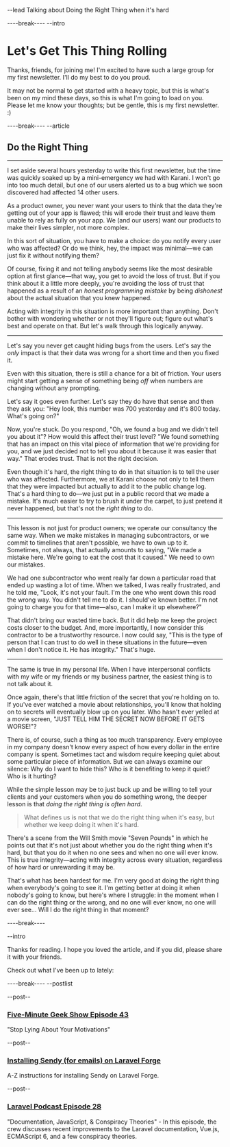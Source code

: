 --lead
Talking about Doing the Right Thing when it's hard

----break----
--intro

# Let's Get This Thing Rolling
Thanks, friends, for joining me! I'm excited to have such a large group for my first newsletter. I'll do my best to do you proud.

It may not be normal to get started with a heavy topic, but this is what's been on my mind these days, so this is what I'm going to load on you. Please let me know your thoughts; but be gentle, this is my first newsletter. :)


----break----
--article

## Do the Right Thing
***
I set aside several hours yesterday to write this first newsletter, but the time was quickly soaked up by a mini-emergency we had with Karani. I won't go into too much detail, but one of our users alerted us to a bug which we soon discovered had affected 14 other users.

As a product owner, you never want your users to think that the data they're getting out of your app is flawed; this will erode their trust and leave them unable to rely as fully on your app. We (and our users) want our products to make their lives simpler, not more complex.

In this sort of situation, you have to make a choice: do you notify every user who was affected? Or do we think, hey, the impact was minimal&mdash;we can just fix it without notifying them?

Of course, fixing it and not telling anybody seems like the most desirable option at first glance&mdash;that way, you get to avoid the loss of trust. But if you think about it a little more deeply, you're avoiding the loss of trust that happened as a result of an *honest programming mistake* by being *dishonest* about the actual situation that you knew happened.

Acting with integrity in this situation is more important than anything. Don't bother with wondering whether or not they'll figure out; figure out what's best and operate on that. But let's walk through this logically anyway.

***

Let's say you never get caught hiding bugs from the users. Let's say the *only* impact is that their data was wrong for a short time and then you fixed it.

Even with this situation, there is still a chance for a bit of friction. Your users might start getting a sense of something being *off* when numbers are changing without any prompting.

Let's say it goes even further. Let's say they do have that sense and then they ask you: "Hey look, this number was 700 yesterday and it's 800 today. What's going on?"

Now, you're stuck. Do you respond, "Oh, we found a bug and we didn't tell you about it"? How would this affect their trust level? "We found something that has an impact on this vital piece of information that we're providing for you, and we just decided not to tell you about it because it was easier that way." That erodes trust. That is not the right decision.

Even though it's hard, the right thing to do in that situation is to tell the user who was affected. Furthermore, we at Karani choose not only to tell them that they were impacted but actually to add it to the public change log. That's a hard thing to do&mdash;we just put in a public record that we made a mistake. It's much easier to try to brush it under the carpet, to just pretend it never happened, but that's not the *right thing* to do.

***

This lesson is not just for product owners; we operate our consultancy the same way. When we make mistakes in managing subcontractors, or we commit to timelines that aren't possible, we have to own up to it. Sometimes, not always, that actually amounts to saying, "We made a mistake here. We're going to eat the cost that it caused." We need to own our mistakes.

We had one subcontractor who went really far down a particular road that ended up wasting a lot of time. When we talked, I was really frustrated, and he told me, "Look, it's not your fault. I'm the one who went down this road the wrong way. You didn't tell me to do it. I should've known better. I'm not going to charge you for that time&mdash;also, can I make it up elsewhere?"

That didn't bring our wasted time back. But it did help me keep the project costs closer to the budget. And, more importantly, I now consider this contractor to be a trustworthy resource. I now could say, "This is the type of person that I can trust to do well in these situations in the future&mdash;even when I don't notice it. He has integrity." That's huge.

***

The same is true in my personal life. When I have interpersonal conflicts with my wife or my friends or my business partner, the easiest thing is to not talk about it.

Once again, there's that little friction of the secret that you're holding on to. If you've ever watched a movie about relationships, you'll know that holding on to secrets will eventually blow up on you later. Who hasn't ever yelled at a movie screen, "JUST TELL HIM THE SECRET NOW BEFORE IT GETS WORSE!"?

There is, of course, such a thing as too much transparency. Every employee in my company doesn't know every aspect of how every dollar in the entire company is spent. Sometimes tact and wisdom require keeping quiet about some particular piece of information. But we can always examine our silence: Why do I want to hide this? Who is it benefiting to keep it quiet? Who is it hurting?

While the simple lesson may be to just buck up and be willing to tell your clients and your customers when you do something wrong, the deeper lesson is that *doing the right thing is often hard*.

> What defines us is not that we do the right thing when it's easy, but whether we keep doing it when it's hard.

There's a scene from the Will Smith movie "Seven Pounds" in which he points out that it's not just about whether you do the right thing when it's hard, but that you do it when no one sees and when no one will ever know. This is true integrity&mdash;acting with integrity across every situation, regardless of how hard or unrewarding it may be.

That's what has been hardest for me. I'm very good at doing the right thing when everybody's going to see it. I'm getting better at doing it when nobody's going to know, but here's where I struggle: in the moment when I can do the right thing or the wrong, and no one will ever know, no one will ever see... Will I do the right thing in that moment?

----break----

--intro

Thanks for reading. I hope you loved the article, and if you did, please share it with your friends.

Check out what I've been up to lately:

----break----
--postlist

--post--
### [Five-Minute Geek Show Episode 43](http://www.fiveminutegeekshow.com/43)
"Stop Lying About Your Motivations"

--post--
### [Installing Sendy (for emails) on Laravel Forge](https://mattstauffer.co/blog/installing-sendy-for-emails-on-laravel-forge)
A-Z instructions for installing Sendy on Laravel Forge.

--post--
### [Laravel Podcast Episode 28](http://www.laravelpodcast.com/episodes/12660-episode-28-documentation-javascript-conspiracy-theories)
"Documentation, JavaScript, & Conspiracy Theories" - In this episode, the crew discusses recent improvements to the Laravel documentation, Vue.js, ECMAScript 6, and a few conspiracy theories.
